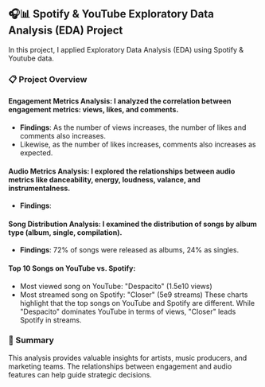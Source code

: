 ## 🎧📊 Spotify & YouTube Exploratory Data Analysis (EDA) Project

In this project, I applied Exploratory Data Analysis (EDA) using Spotify & Youtube data. 

### 📋 Project Overview

#### Engagement Metrics Analysis: I analyzed the correlation between engagement metrics: views, likes, and comments.
- **Findings**: As the number of views increases, the number of likes and comments also increases.
- Likewise, as the number of likes increases, comments also increases as expected.
  
#### Audio Metrics Analysis: I explored the relationships between audio metrics like danceability, energy, loudness, valance, and instrumentalness.
- **Findings**: 
  
#### Song Distribution Analysis: I examined the distribution of songs by album type (album, single, compilation).
- **Findings**: 72% of songs were released as albums, 24% as singles.

#### Top 10 Songs on YouTube vs. Spotify:
- Most viewed song on YouTube: "Despacito" (1.5e10 views)
- Most streamed song on Spotify: "Closer" (5e9 streams)
These charts highlight that the top songs on YouTube and Spotify are different. While "Despacito" dominates YouTube in terms of views, "Closer" leads Spotify in streams.

### 🎯 Summary

This analysis provides valuable insights for artists, music producers, and marketing teams. The relationships between engagement and audio features can help guide strategic decisions.
